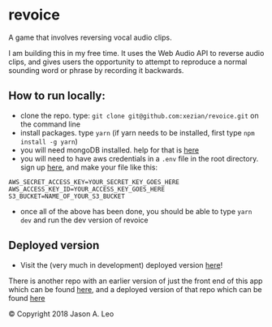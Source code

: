 # revoice
A game that involves reversing vocal audio clips.

I am building this in my free time. It uses the Web Audio API to reverse audio clips, and gives users the opportunity to attempt to reproduce a normal sounding word or phrase by recording it backwards.

## How to run locally:

- clone the repo. type: `git clone git@github.com:xezian/revoice.git` on the command line
- install packages. type `yarn` (if yarn needs to be installed, first type `npm install -g yarn`)
- you will need mongoDB installed. help for that is [here](https://docs.mongodb.com/manual/installation/)
- you will need to have aws credentials in a `.env` file in the root directory. sign up [here](https://aws.amazon.com/), and make your file like this:
```
AWS_SECRET_ACCESS_KEY=YOUR_SECRET_KEY_GOES_HERE
AWS_ACCESS_KEY_ID=YOUR_ACCESS_KEY_GOES_HERE
S3_BUCKET=NAME_OF_YOUR_S3_BUCKET
```
- once all of the above has been done, you should be able to type `yarn dev` and run the dev version of revoice

## Deployed version

- Visit the (very much in development) deployed version [here](https://revoice-app.herokuapp.com/)!

There is another repo with an earlier version of just the front end of this app which can be found [here](https://github.com/xezian/react-revoice), and a deployed version of that repo which can be found [here](https://react-revoice.herokuapp.com/)

© Copyright 2018 Jason A. Leo